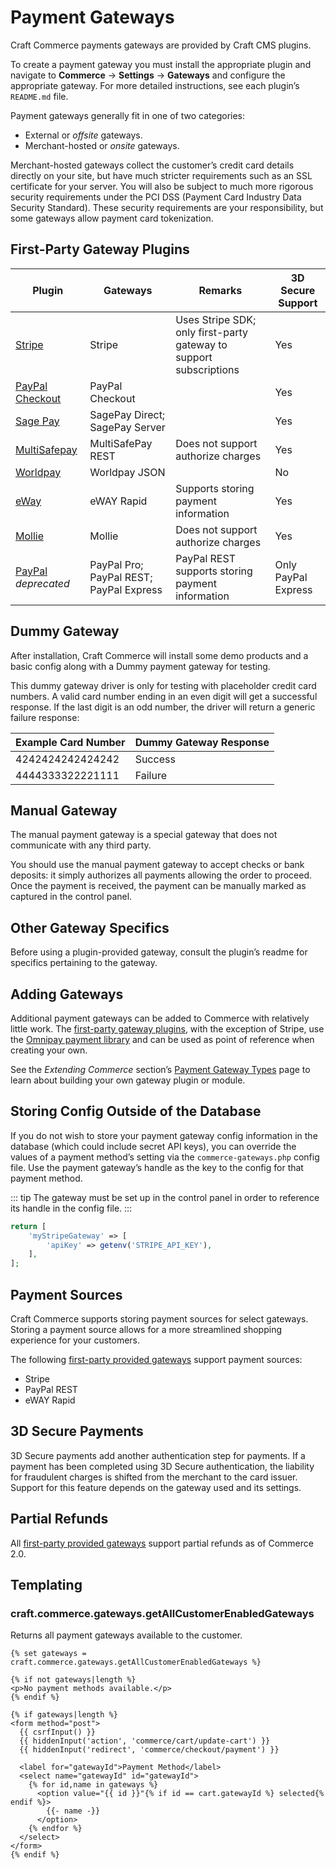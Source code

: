 # Payment Gateways

Craft Commerce payments gateways are provided by Craft CMS plugins.

To create a payment gateway you must install the appropriate plugin and navigate to **Commerce** → **Settings** → **Gateways** and configure the appropriate gateway. For more detailed instructions, see each plugin’s `README.md` file.

Payment gateways generally fit in one of two categories:

- External or _offsite_ gateways.
- Merchant-hosted or _onsite_ gateways.

Merchant-hosted gateways collect the customer’s credit card details directly on your site, but have much stricter requirements such as an SSL certificate for your server. You will also be subject to much more rigorous security requirements under the PCI DSS (Payment Card Industry Data Security Standard). These security requirements are your responsibility, but some gateways allow payment card tokenization.

## First-Party Gateway Plugins

| Plugin                                                                   | Gateways                                | Remarks                                                            | 3D Secure Support   |
| ------------------------------------------------------------------------ | --------------------------------------- | ------------------------------------------------------------------ | ------------------- |
| [Stripe](https://plugins.craftcms.com/commerce-stripe)                   | Stripe                                  | Uses Stripe SDK; only first-party gateway to support subscriptions | Yes                 |
| [PayPal Checkout](https://plugins.craftcms.com/commerce-paypal-checkout) | PayPal Checkout                         |                                                                    | Yes                 |
| [Sage Pay](https://plugins.craftcms.com/commerce-sagepay)                | SagePay Direct; SagePay Server          |                                                                    | Yes                 |
| [MultiSafepay](https://plugins.craftcms.com/commerce-multisafepay)       | MultiSafePay REST                       | Does not support authorize charges                                 | Yes                 |
| [Worldpay](https://plugins.craftcms.com/commerce-worldpay)               | Worldpay JSON                           |                                                                    | No                  |
| [eWay](https://plugins.craftcms.com/commerce-eway)                       | eWAY Rapid                              | Supports storing payment information                               | Yes                 |
| [Mollie](https://plugins.craftcms.com/commerce-mollie)                   | Mollie                                  | Does not support authorize charges                                 | Yes                 |
| [PayPal](https://plugins.craftcms.com/commerce-paypal) _deprecated_      | PayPal Pro; PayPal REST; PayPal Express | PayPal REST supports storing payment information                   | Only PayPal Express |

## Dummy Gateway

After installation, Craft Commerce will install some demo products and a basic config along with a Dummy payment gateway for testing.

This dummy gateway driver is only for testing with placeholder credit card numbers. A valid card number ending in an even digit will get a successful response. If the last digit is an odd number, the driver will return a generic failure response:

Example Card Number | Dummy Gateway Response
------------------- | ----------------------
4242424242424242  | <span class="text-green"> <check-mark class="inline" /> Success</span>
4444333322221111  | <span class="text-red"> <x-mark class="inline" /> Failure</span>

## Manual Gateway

The manual payment gateway is a special gateway that does not communicate with any third party.

You should use the manual payment gateway to accept checks or bank deposits: it simply authorizes all payments allowing the order to proceed. Once the payment is received, the payment can be manually marked as captured in the control panel.

## Other Gateway Specifics

Before using a plugin-provided gateway, consult the plugin’s readme for specifics pertaining to the gateway.

## Adding Gateways

Additional payment gateways can be added to Commerce with relatively little work. The [first-party gateway plugins](#first-party-gateway-plugins), with the exception of Stripe, use the [Omnipay payment library](https://github.com/craftcms/commerce-omnipay) and can be used as point of reference when creating your own.

See the _Extending Commerce_ section’s [Payment Gateway Types](extend/payment-gateway-types.md) page to learn about building your own gateway plugin or module.

## Storing Config Outside of the Database

If you do not wish to store your payment gateway config information in the database (which could include secret API keys), you can override the values of a payment method’s setting via the `commerce-gateways.php` config file. Use the payment gateway’s handle as the key to the config for that payment method.

::: tip
The gateway must be set up in the control panel in order to reference its handle in the config file.
:::

```php
return [
    'myStripeGateway' => [
        'apiKey' => getenv('STRIPE_API_KEY'),
    ],
];
```

## Payment Sources

Craft Commerce supports storing payment sources for select gateways. Storing a payment source allows for a more streamlined shopping experience for your customers.

The following [first-party provided gateways](#first-party-gateway-plugins) support payment sources:

- Stripe
- PayPal REST
- eWAY Rapid

## 3D Secure Payments

3D Secure payments add another authentication step for payments. If a payment has been completed using 3D Secure authentication, the liability for fraudulent charges is shifted from the merchant to the card issuer.
Support for this feature depends on the gateway used and its settings.

## Partial Refunds

All [first-party provided gateways](#first-party-gateway-plugins) support partial refunds as of Commerce 2.0.

## Templating

### craft.commerce.gateways.getAllCustomerEnabledGateways

Returns all payment gateways available to the customer.

```twig
{% set gateways = craft.commerce.gateways.getAllCustomerEnabledGateways %}

{% if not gateways|length %}
<p>No payment methods available.</p>
{% endif %}

{% if gateways|length %}
<form method="post">
  {{ csrfInput() }}
  {{ hiddenInput('action', 'commerce/cart/update-cart') }}
  {{ hiddenInput('redirect', 'commerce/checkout/payment') }}

  <label for="gatewayId">Payment Method</label>
  <select name="gatewayId" id="gatewayId">
    {% for id,name in gateways %}
      <option value="{{ id }}"{% if id == cart.gatewayId %} selected{% endif %}>
        {{- name -}}
      </option>
    {% endfor %}
  </select>
</form>
{% endif %}
```
